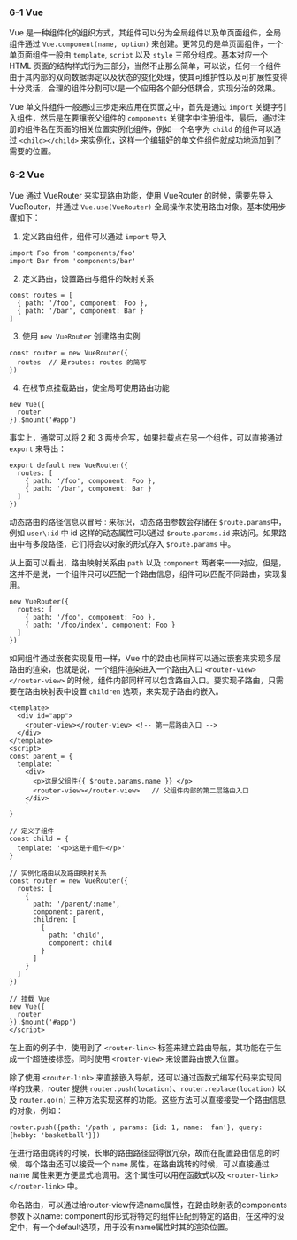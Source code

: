 ### 6-1 Vue
Vue 是一种组件化的组织方式，其组件可以分为全局组件以及单页面组件，全局组件通过 `Vue.component(name, option)` 来创建。更常见的是单页面组件，一个单页面组件一般由 `template`, `script` 以及 `style` 三部分组成。基本对应一个 HTML 页面的结构样式行为三部分，当然不止那么简单，可以说，任何一个组件由于其内部的双向数据绑定以及状态的变化处理，使其可维护性以及可扩展性变得十分灵活，合理的组件分割可以是一个应用各个部分低耦合，实现分治的效果。

Vue 单文件组件一般通过三步走来应用在页面之中，首先是通过 `import` 关键字引入组件，然后是在要镶嵌父组件的 `components` 关键字中注册组件，最后，通过注册的组件名在页面的相关位置实例化组件，例如一个名字为 `child` 的组件可以通过 `<child></child>` 来实例化，这样一个编辑好的单文件组件就成功地添加到了需要的位置。

### 6-2 Vue
Vue 通过 VueRouter 来实现路由功能，使用 VueRouter 的时候，需要先导入 VueRouter，并通过 `Vue.use(VueRouter)` 全局操作来使用路由对象。基本使用步骤如下：

1. 定义路由组件，组件可以通过 `import` 导入
``` Vue
import Foo from 'components/foo'
import Bar from 'components/bar'
```

2. 定义路由，设置路由与组件的映射关系
``` Vue
const routes = [
  { path: '/foo', component: Foo },
  { path: '/bar', component: Bar }
]
```
3. 使用 `new VueRouter` 创建路由实例
``` Vue
const router = new VueRouter({
  routes  // 是routes: routes 的简写
})
```

4. 在根节点挂载路由，使全局可使用路由功能
``` Vue
new Vue({
  router
}).$mount('#app')
```

事实上，通常可以将 2 和 3 两步合写，如果挂载点在另一个组件，可以直接通过 `export` 来导出：
``` Vue
export default new VueRouter({
  routes: [
    { path: '/foo', component: Foo },
    { path: '/bar', component: Bar }
  ]
})
```

动态路由的路径信息以冒号 : 来标识，动态路由参数会存储在 `$route.params`中，例如 `user\:id` 中 id 这样的动态属性可以通过 `$route.params.id` 来访问。如果路由中有多段路径，它们将会以对象的形式存入 `$route.params` 中。

从上面可以看出，路由映射关系由 `path` 以及 `component` 两者来一一对应，但是，这并不是说，一个组件只可以匹配一个路由信息，组件可以匹配不同路由，实现复用。
``` Vue
new VueRouter({
  routes: [
    { path: '/foo', component: Foo },
    { path: '/foo/index', component: Foo }
  ]
})
```

如同组件通过嵌套实现复用一样，Vue 中的路由也同样可以通过嵌套来实现多层路由的渲染，也就是说，一个组件渲染进入一个路由入口 `<router-view></router-view>` 的时候，组件内部同样可以包含路由入口。要实现子路由，只需要在路由映射表中设置 `children` 选项，来实现子路由的嵌入。

``` Vue
<template>
  <div id="app">
    <router-view></router-view> <!-- 第一层路由入口 -->
  </div>
</template>
<script>
const parent = {
  template: `
    <div>
      <p>这是父组件{{ $route.params.name }} </p>
      <router-view></router-view>   // 父组件内部的第二层路由入口
    </div>
    `
}

// 定义子组件
const child = {
  template: '<p>这是子组件</p>'
}

// 实例化路由以及路由映射关系
const router = new VueRouter({
  routes: [
    {
      path: '/parent/:name',
      component: parent,
      children: [
        {
          path: 'child',
          component: child
        }
      ]
    }
  ]
})

// 挂载 Vue
new Vue({
  router
}).$mount('#app')
</script>
```

在上面的例子中，使用到了 `<router-link>` 标签来建立路由导航，其功能在于生成一个超链接标签。同时使用 `<router-view>` 来设置路由嵌入位置。

除了使用 `<router-link>` 来直接嵌入导航，还可以通过函数式编写代码来实现同样的效果，router 提供 `router.push(location)`、`router.replace(location)` 以及 `router.go(n)` 三种方法实现这样的功能。这些方法可以直接接受一个路由信息的对象，例如：

`router.push({path: '/path', params: {id: 1, name: 'fan'}, query: {hobby: 'basketball'}})`

在进行路由跳转的时候，长串的路由路径显得很冗杂，故而在配置路由信息的时候，每个路由还可以接受一个 `name` 属性，在路由跳转的时候，可以直接通过 name 属性来更方便显式地调用。这个属性可以用在函数式以及 `<router-link></router-link>` 中。

命名路由，可以通过给router-view传递name属性，在路由映射表的components参数下以name: component的形式将特定的组件匹配到特定的路由，在这种的设定中，有一个default选项，用于没有name属性时其的渲染位置。
